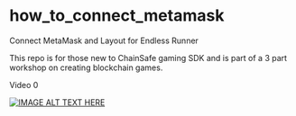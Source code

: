 # how_to_connect_metamask
Connect MetaMask and Layout for Endless Runner

This repo is for those new to ChainSafe gaming SDK and is part of a 3 part workshop on creating blockchain games.

Video 0

[![IMAGE ALT TEXT HERE](https://img.youtube.com/vi/qKumVoFjur4/0.jpg)](https://www.youtube.com/watch?v=qKumVoFjur4)
